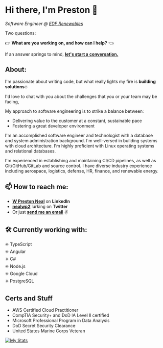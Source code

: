 # Hi there, I'm Preston 👋

<!--
**nealwp/nealwp** is a ✨ _special_ ✨ repository because its `README.md` (this file) appears on your GitHub profile.

Here are some ideas to get you started:

- 🔭 I’m currently working on ...
- 🌱 I’m currently learning ...
- 👯 I’m looking to collaborate on ...
- 🤔 I’m looking for help with ...
- 💬 Ask me about ...
- ⚡ Fun fact: ...
-->
*Software Engineer @ [EDF Renewables](https://www.edf-re.com/)*

Two questions:

:point_right: **What are you working on, and how can I help?** :point_left:

If an answer springs to mind, [**let's start a conversation.**](mailto:wprestonneal@outlook.com?subject=Found%20you%20on%20GitHub&body=Hi%20Preston!%0D%0A%0D%0AJust%20came%20across%20your%20GitHub!%20Wanted%20to%20chat%20with%20you%20about%20[insert%20interest/problem/project%20here].%20When%20is%20a%20good%20time%20for%20you?%0D%0A%0D%0AThanks!%0D%0A[your%20name%20here])

## About:

I'm passionate about writing code, but what really lights my fire is **building solutions**:fire:

I'd love to chat with you about the challenges that you or your team may be facing, 

My approach to software engineering is to strike a balance between:

- Delivering value to the customer at a constant, sustainable pace
- Fostering a great developer environment 


I'm an accomplished software engineer and technologist with a database and system administration background. I'm well-versed in building systems with cloud architecture. I'm highly proficient with Linux operating systems and relational databases. 

I'm experienced in establishing and maintaining CI/CD pipelines, as well as Git/GitHub/GitLab and source control. I have diverse industry experience including aerospace, logistics, defense, HR, finance, and renewable energy. 

## 📫 How to reach me:
- [**W Preston Neal**](https://www.linkedin.com/in/w-preston-neal/) on **LinkedIn**
- [**nealwp2**](https://twitter.com/nealwp2) lurking on **Twitter** 
- Or just [**send me an email**](mailto:wprestonneal@outlook.com) :v:

## 🛠️ Currently working with:
:eight_spoked_asterisk: TypeScript</br>
:eight_spoked_asterisk: Angular</br>
:eight_spoked_asterisk: C#</br>
:eight_spoked_asterisk: Node.js</br>
:eight_spoked_asterisk: Google Cloud</br>
:eight_spoked_asterisk: PostgreSQL</br>

## Certs and Stuff
- AWS Certified Cloud Practitioner
- CompTIA Security+ and DoD IA Level II certified
- Microsoft Professional Program in Data Analysis
- DoD Secret Security Clearance
- United States Marine Corps Veteran

[![My Stats](https://github-readme-stats.vercel.app/api?username=nealwp&show_icons=true&theme=algolia)](https://github.com/nealwp/github-readme-stats)